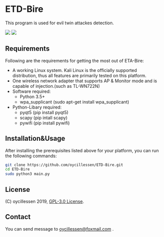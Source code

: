 # ETD-Bire
This program is used for evil twin attackes detection.
<p align="left">
<img src="https://img.shields.io/badge/Python-3-blue.svg"></a> <img src="https://img.shields.io/badge/license-GPLv3-red.svg">
</p>

## Requirements

Following are the requirements for getting the most out of ETA-Bire:

- A working Linux system. Kali Linux is the officially supported distribution, thus all features are primarily tested on this platform.
- One wireless network adapter that supports AP & Monitor mode and is capable of injection.(such as TL-WN722N)
- Software required:
	* Python 3.5+
	* wpa_supplicant (sudo apt-get install wpa_supplicant)
- Python-Libary required:
	* pyqt5 (pip install pyqt5)
	* scapy (pip intall scapy)
	* pywifi (pip install pywifi)
	
## Installation&Usage

After installing the prerequisites listed above for your platform, you can
run the following commands:

```bash
git clone https://github.com/oycillessen/ETD-Bire.git
cd ETD-Bire
sudo python3 main.py
```

## License

(C) oycillessen 2019, [GPL-3.0 License].

[GPL-3.0 License]: https://opensource.org/licenses/GPL-3.0

## Contact

You can send message to oycillessen@foxmail.com .